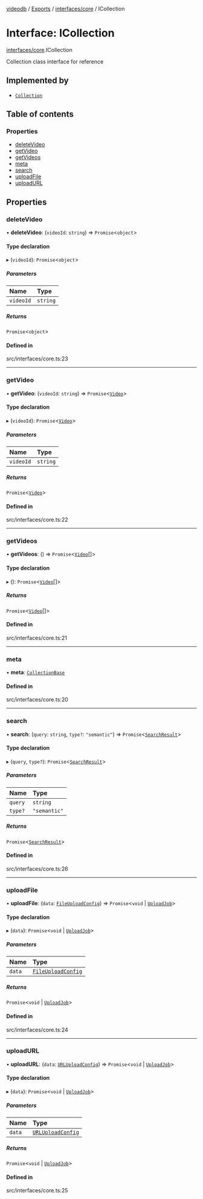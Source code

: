[videodb](../README.md) / [Exports](../modules.md) / [interfaces/core](../modules/interfaces_core.md) / ICollection

# Interface: ICollection

[interfaces/core](../modules/interfaces_core.md).ICollection

Collection class interface for reference

## Implemented by

- [`Collection`](../classes/core_collection.Collection.md)

## Table of contents

### Properties

- [deleteVideo](interfaces_core.ICollection.md#deletevideo)
- [getVideo](interfaces_core.ICollection.md#getvideo)
- [getVideos](interfaces_core.ICollection.md#getvideos)
- [meta](interfaces_core.ICollection.md#meta)
- [search](interfaces_core.ICollection.md#search)
- [uploadFile](interfaces_core.ICollection.md#uploadfile)
- [uploadURL](interfaces_core.ICollection.md#uploadurl)

## Properties

### deleteVideo

• **deleteVideo**: (`videoId`: `string`) => `Promise`\<`object`\>

#### Type declaration

▸ (`videoId`): `Promise`\<`object`\>

##### Parameters

| Name | Type |
| :------ | :------ |
| `videoId` | `string` |

##### Returns

`Promise`\<`object`\>

#### Defined in

src/interfaces/core.ts:23

___

### getVideo

• **getVideo**: (`videoId`: `string`) => `Promise`\<[`Video`](../classes/core_video.Video.md)\>

#### Type declaration

▸ (`videoId`): `Promise`\<[`Video`](../classes/core_video.Video.md)\>

##### Parameters

| Name | Type |
| :------ | :------ |
| `videoId` | `string` |

##### Returns

`Promise`\<[`Video`](../classes/core_video.Video.md)\>

#### Defined in

src/interfaces/core.ts:22

___

### getVideos

• **getVideos**: () => `Promise`\<[`Video`](../classes/core_video.Video.md)[]\>

#### Type declaration

▸ (): `Promise`\<[`Video`](../classes/core_video.Video.md)[]\>

##### Returns

`Promise`\<[`Video`](../classes/core_video.Video.md)[]\>

#### Defined in

src/interfaces/core.ts:21

___

### meta

• **meta**: [`CollectionBase`](interfaces_core.CollectionBase.md)

#### Defined in

src/interfaces/core.ts:20

___

### search

• **search**: (`query`: `string`, `type?`: ``"semantic"``) => `Promise`\<[`SearchResult`](../classes/core_search_searchResult.SearchResult.md)\>

#### Type declaration

▸ (`query`, `type?`): `Promise`\<[`SearchResult`](../classes/core_search_searchResult.SearchResult.md)\>

##### Parameters

| Name | Type |
| :------ | :------ |
| `query` | `string` |
| `type?` | ``"semantic"`` |

##### Returns

`Promise`\<[`SearchResult`](../classes/core_search_searchResult.SearchResult.md)\>

#### Defined in

src/interfaces/core.ts:26

___

### uploadFile

• **uploadFile**: (`data`: [`FileUploadConfig`](types_collection.FileUploadConfig.md)) => `Promise`\<`void` \| [`UploadJob`](../classes/utils_job.UploadJob.md)\>

#### Type declaration

▸ (`data`): `Promise`\<`void` \| [`UploadJob`](../classes/utils_job.UploadJob.md)\>

##### Parameters

| Name | Type |
| :------ | :------ |
| `data` | [`FileUploadConfig`](types_collection.FileUploadConfig.md) |

##### Returns

`Promise`\<`void` \| [`UploadJob`](../classes/utils_job.UploadJob.md)\>

#### Defined in

src/interfaces/core.ts:24

___

### uploadURL

• **uploadURL**: (`data`: [`URLUploadConfig`](types_collection.URLUploadConfig.md)) => `Promise`\<`void` \| [`UploadJob`](../classes/utils_job.UploadJob.md)\>

#### Type declaration

▸ (`data`): `Promise`\<`void` \| [`UploadJob`](../classes/utils_job.UploadJob.md)\>

##### Parameters

| Name | Type |
| :------ | :------ |
| `data` | [`URLUploadConfig`](types_collection.URLUploadConfig.md) |

##### Returns

`Promise`\<`void` \| [`UploadJob`](../classes/utils_job.UploadJob.md)\>

#### Defined in

src/interfaces/core.ts:25
